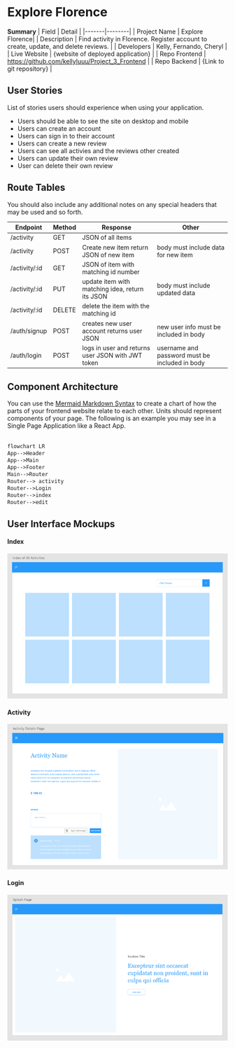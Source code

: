 # Explore Florence

**Summary**
| Field | Detail |
|-------|--------|
| Project Name | Explore Florence|
| Description | Find activity in Florence. Register account to create, update, and delete reviews.   |
| Developers | Kelly, Fernando, Cheryl |
| Live Website | {website of deployed application} |
| Repo Frontend | https://github.com/kellyluuu/Project_3_Frontend |
| Repo Backend | {Link to git repository} |


## User Stories

List of stories users should experience when using your application.

- Users should be able to see the site on desktop and mobile
- Users can create an account
- Users can sign in to their account
- Users can create a new review
- Users can see all activies and the reviews other created
- Users can update their own review
- User can delete their own review

## Route Tables


You should also include any additional notes on any special headers that may be used and so forth.

| Endpoint | Method | Response | Other |
| -------- | ------ | -------- | ----- |
| /activity | GET | JSON of all items | |
| /activity | POST | Create new item return JSON of new item | body must include data for new item |
| /activity/:id | GET | JSON of item with matching id number | |
| /activity/:id | PUT | update item with matching idea, return its JSON | body must include updated data |
| /activity/:id | DELETE | delete the item with the matching id | |
| /auth/signup | POST | creates new user account returns user JSON | new user info must be included in body 
| /auth/login | POST | logs in user and returns user JSON with JWT token | username and password must be included in body |

## Component Architecture

You can use the [Mermaid Markdown Syntax](https://mermaid-js.github.io/mermaid/#/flowchart) to create a chart of how the parts of your frontend website relate to each other. Units should represent components of your page. The following is an example you may see in a Single Page Application like a React App.

```mermaid

flowchart LR
App-->Header
App-->Main
App-->Footer
Main-->Router
Router--> activity
Router-->Login
Router-->index
Router-->edit

```

## User Interface Mockups

#### Index 
![Index](./doc/index.png)

#### Activity 
![Activity](./doc/activity.png)

#### Login 
![Login](./doc/splash.png)





